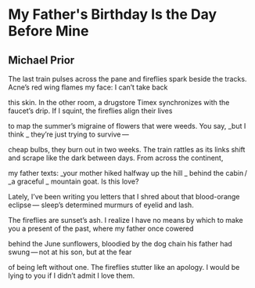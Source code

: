 # My Father's Birthday Is the Day Before Mine
## Michael Prior
The last train pulses across the pane
and fireflies spark beside the tracks.
Acne’s red wing flames my face:
I can’t take back

this skin. In the other room,
a drugstore Timex synchronizes
with the faucet’s drip. If I squint,
the fireflies align their lives

to map the summer’s migraine
of flowers that were weeds.
You say, _but I think
_
they’re just trying to survive —

cheap bulbs, they burn out in two weeks.
The train rattles as its links shift
and scrape like the dark between days.
From across the continent,

my father texts:
 _your mother hiked halfway up the hill
_
behind the cabin /  _a graceful
_
mountain goat. Is this love?

Lately, I’ve been writing you letters
that I shred about that blood-orange eclipse —
sleep’s determined murmurs
of eyelid and lash.

The fireflies are sunset’s ash.
I realize I have no means
by which to make you a present of the past,
where my father once cowered

behind the June sunflowers,
bloodied by the dog chain his father
had swung — not at his son,
but at the fear

of being left without one.
The fireflies stutter like an apology.
I would be lying to you
if I didn’t admit I love them.